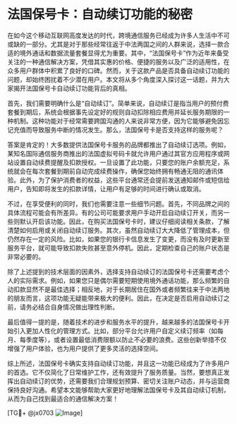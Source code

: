 # 法国保号卡：自动续订功能的秘密

在如今这个移动互联网高度发达的时代，跨境通信服务已经成为许多人生活中不可或缺的一部分。尤其是对于那些经常往返于中法两国之间的人群来说，选择一款合适的境外通话和数据流量套餐显得尤为重要。其中，“法国保号卡”作为近年来备受关注的一种通信解决方案，凭借其实惠的价格、便捷的服务以及广泛的适用性，在众多用户群体中积累了良好的口碑。然而，关于这款产品是否具备自动续订功能的问题，却始终困扰着不少潜在用户。本文将从多个角度深入探讨这一话题，并为大家揭开法国保号卡自动续订功能背后的真相。

首先，我们需要明确什么是“自动续订”。简单来说，自动续订是指当用户的预付费套餐到期后，系统会根据事先设定好的规则自动扣除相应费用并延长服务期限的一种机制。这种功能对于经常需要跨国沟通的人来说非常方便，因为它能够避免因忘记充值而导致服务中断的情况发生。那么，法国保号卡是否支持这样的服务呢？

答案是肯定的！大多数提供法国保号卡服务的品牌都推出了自动续订选项。例如，某知名国际通信服务商推出的法国虚拟号码卡就允许用户通过其官方应用程序或网站设置自动续费提醒及扣款授权。一旦设置了此功能，只要您的账户余额充足，系统就会在每次套餐到期前自动完成续费操作，确保您始终拥有畅通无阻的通讯体验。此外，为了保护消费者的权益，这些平台通常还会提前发送通知邮件或短信给用户，告知即将发生的扣款详情，让用户有足够的时间进行确认或取消。

不过，在享受便利的同时，我们也需要注意一些细节问题。首先，不同品牌之间的具体流程可能会有所差异。有的公司可能要求用户手动开启自动续订开关，而另一些则默认开启该功能。因此，在购买法国保号卡时，建议仔细阅读相关条款，了解清楚如何启用或关闭自动续订服务。其次，虽然自动续订大大降低了管理成本，但仍然存在一定的风险。比如，如果您的银行卡信息发生了变更，而没有及时更新至服务平台，就可能导致扣款失败甚至意外停机。因此，定期检查自己的账户状态是非常必要的。

除了上述提到的技术层面的因素外，选择支持自动续订的法国保号卡还需要考虑个人的实际需求。例如，如果您只是偶尔需要短期使用境外通话功能，那么频繁的自动扣款显然不是最佳选择；相反地，对于长期居住在国外或者频繁往来于中法两地的朋友而言，这项功能无疑能带来极大的便利。因此，在决定是否启用自动续订之前，请务必结合自身情况做出理性判断。

最后值得一提的是，随着技术的进步和服务水平的提升，越来越多的法国保号卡开始引入更加人性化的管理方式。比如，部分平台允许用户自定义续订频率（如每月、每季度等），或者设置最低消费限额以防止不必要的浪费。这些创新举措不仅增强了用户体验，也为用户提供了更多灵活的选择空间。

综上所述，法国保号卡确实支持自动续订功能，并且这一功能已经成为了许多用户的首选。它不仅简化了日常维护工作，还有效提升了服务质量。当然，要想真正发挥出自动续订的优势，还需要我们合理规划预算、密切关注账户动态，并与运营商保持良好沟通。希望本文能够帮助大家更好地理解法国保号卡及其自动续订机制，从而为自己找到最适合的通信解决方案！

[TG💪+ @jx0703 ![Image](https://github.com/user-attachments/assets/dbca1d08-cadb-493c-b0ec-ad6f7a83f270)]